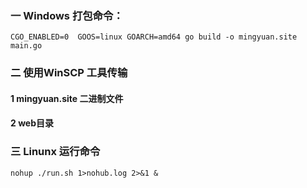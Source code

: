 ### 一 Windows 打包命令：

`CGO_ENABLED=0  GOOS=linux GOARCH=amd64 go build -o mingyuan.site main.go`

### 二 使用WinSCP 工具传输

#### 1 mingyuan.site 二进制文件

#### 2 web目录


### 三 Linunx 运行命令

`nohup ./run.sh 1>nohub.log 2>&1 &`